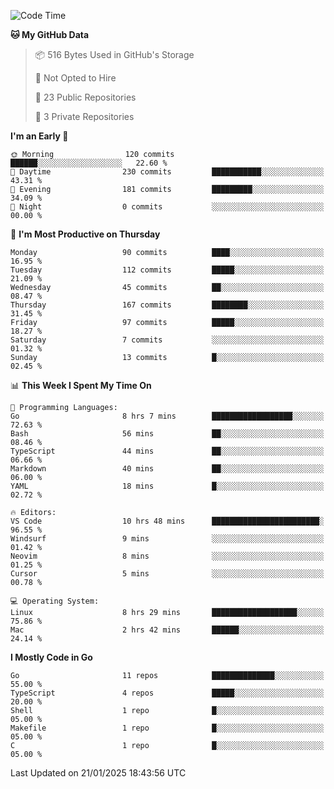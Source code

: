 <!--START_SECTION:waka-->
![Code Time](http://img.shields.io/badge/Code%20Time-1%2C087%20hrs%2016%20mins-blue)

**🐱 My GitHub Data** 

> 📦 516 Bytes Used in GitHub's Storage 
 > 
> 🚫 Not Opted to Hire
 > 
> 📜 23 Public Repositories 
 > 
> 🔑 3 Private Repositories 
 > 
**I'm an Early 🐤** 

```text
🌞 Morning                120 commits         ██████░░░░░░░░░░░░░░░░░░░   22.60 % 
🌆 Daytime                230 commits         ███████████░░░░░░░░░░░░░░   43.31 % 
🌃 Evening                181 commits         █████████░░░░░░░░░░░░░░░░   34.09 % 
🌙 Night                  0 commits           ░░░░░░░░░░░░░░░░░░░░░░░░░   00.00 % 
```
📅 **I'm Most Productive on Thursday** 

```text
Monday                   90 commits          ████░░░░░░░░░░░░░░░░░░░░░   16.95 % 
Tuesday                  112 commits         █████░░░░░░░░░░░░░░░░░░░░   21.09 % 
Wednesday                45 commits          ██░░░░░░░░░░░░░░░░░░░░░░░   08.47 % 
Thursday                 167 commits         ████████░░░░░░░░░░░░░░░░░   31.45 % 
Friday                   97 commits          █████░░░░░░░░░░░░░░░░░░░░   18.27 % 
Saturday                 7 commits           ░░░░░░░░░░░░░░░░░░░░░░░░░   01.32 % 
Sunday                   13 commits          █░░░░░░░░░░░░░░░░░░░░░░░░   02.45 % 
```


📊 **This Week I Spent My Time On** 

```text
💬 Programming Languages: 
Go                       8 hrs 7 mins        ██████████████████░░░░░░░   72.63 % 
Bash                     56 mins             ██░░░░░░░░░░░░░░░░░░░░░░░   08.46 % 
TypeScript               44 mins             ██░░░░░░░░░░░░░░░░░░░░░░░   06.66 % 
Markdown                 40 mins             ██░░░░░░░░░░░░░░░░░░░░░░░   06.00 % 
YAML                     18 mins             █░░░░░░░░░░░░░░░░░░░░░░░░   02.72 % 

🔥 Editors: 
VS Code                  10 hrs 48 mins      ████████████████████████░   96.55 % 
Windsurf                 9 mins              ░░░░░░░░░░░░░░░░░░░░░░░░░   01.42 % 
Neovim                   8 mins              ░░░░░░░░░░░░░░░░░░░░░░░░░   01.25 % 
Cursor                   5 mins              ░░░░░░░░░░░░░░░░░░░░░░░░░   00.78 % 

💻 Operating System: 
Linux                    8 hrs 29 mins       ███████████████████░░░░░░   75.86 % 
Mac                      2 hrs 42 mins       ██████░░░░░░░░░░░░░░░░░░░   24.14 % 
```

**I Mostly Code in Go** 

```text
Go                       11 repos            ██████████████░░░░░░░░░░░   55.00 % 
TypeScript               4 repos             █████░░░░░░░░░░░░░░░░░░░░   20.00 % 
Shell                    1 repo              █░░░░░░░░░░░░░░░░░░░░░░░░   05.00 % 
Makefile                 1 repo              █░░░░░░░░░░░░░░░░░░░░░░░░   05.00 % 
C                        1 repo              █░░░░░░░░░░░░░░░░░░░░░░░░   05.00 % 
```




 Last Updated on 21/01/2025 18:43:56 UTC
<!--END_SECTION:waka-->
